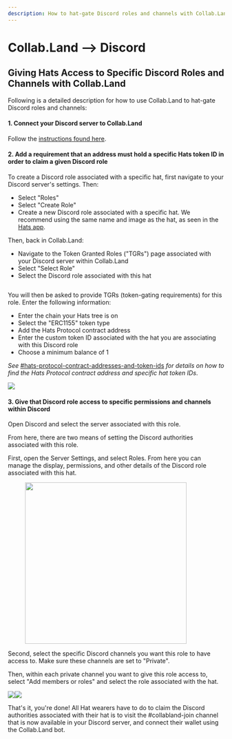```yaml
---
description: How to hat-gate Discord roles and channels with Collab.Land
---
```


# Collab.Land --> Discord

## **Giving Hats Access to Specific Discord Roles and Channels with  Collab.Land**

Following is a detailed description for how to use Collab.Land to hat-gate Discord roles and channels:

#### 1. Connect your Discord server to Collab.Land

Follow the [instructions found here](https://collab-land.gitbook.io/collab-land/bots/discord).

#### 2. Add a requirement that an address must hold a specific Hats token ID in order to claim a given Discord role

To create a Discord role associated with a specific hat, first navigate to your Discord server's settings. Then:

* Select "Roles"
* Select "Create Role"
* Create a new Discord role associated with a specific hat. We recommend using the same name and image as the hat, as seen in the [Hats app](https://app.hatsprotocol.xyz).

Then, back in Collab.Land:

* Navigate to the Token Granted Roles ("TGRs") page associated with your Discord server within Collab.Land
* Select "Select Role"
* Select the Discord role associated with this hat&#x20;

<figure><img src="../../../.gitbook/assets/collabland - tgrs discord.png" alt=""><figcaption></figcaption></figure>

You will then be asked to provide TGRs (token-gating requirements) for this role. Enter the following information:

* Enter the chain your Hats tree is on
* Select the "ERC1155" token type
* Add the Hats Protocol contract address
* Enter the custom token ID associated with the hat you are associating with this Discord role
* Choose a minimum balance of 1

_See_ [#hats-protocol-contract-addresses-and-token-ids](../#hats-protocol-contract-addresses-and-token-ids "mention") _for details on how to find the Hats Protocol contract address and specific hat token IDs_.

![](<../../../.gitbook/assets/Collabland add role requirements.png>)

#### 3. Give that Discord role access to specific permissions and channels within Discord

Open Discord and select the server associated with this role.&#x20;

From here, there are two means of setting the Discord authorities associated with this role.

First, open the Server Settings, and select Roles. From here you can manage the display, permissions, and other details of the Discord role associated with this hat.

<div align="left">

<figure><img src="../../../.gitbook/assets/Discord - edit role.png" alt="" width="375"><figcaption></figcaption></figure>

</div>

Second, select the specific Discord channels you want this role to have access to. Make sure these channels are set to "Private".&#x20;

Then, within each private channel you want to give this role access to, select "Add members or roles" and select the role associated with the hat.

![](<../../../.gitbook/assets/Discord edit channel.png>)![](<../../../.gitbook/assets/Discord add role to channel.png>)&#x20;

That's it, you're done! All Hat wearers have to do to claim the Discord authorities associated with their hat is to visit the #collabland-join channel that is now available in your Discord server, and connect their wallet using the Collab.Land bot.
